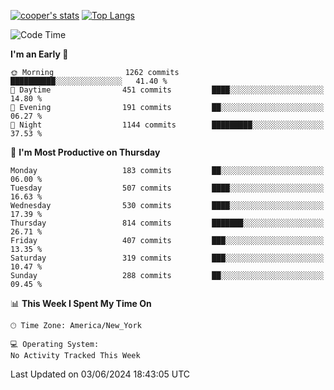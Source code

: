 [![cooper's stats](https://github-readme-stats-l2ak-km2n59e3j-coopjzs-projects.vercel.app/api?username=coopjz&count_private=true)](https://github.com/coopjz/github-readme-stats)
[![Top Langs](https://github-readme-stats-l2ak-km2n59e3j-coopjzs-projects.vercel.app/api/top-langs/?username=coopjz&count_private=true&langs_count=8&layout=compact&&hide=C)](https://github.com/coopjz/github-readme-stats)
<!--START_SECTION:waka-->
![Code Time](http://img.shields.io/badge/Code%20Time-36%20hrs%2016%20mins-blue)

**I'm an Early 🐤** 

```text
🌞 Morning                1262 commits        ██████████░░░░░░░░░░░░░░░   41.40 % 
🌆 Daytime                451 commits         ████░░░░░░░░░░░░░░░░░░░░░   14.80 % 
🌃 Evening                191 commits         ██░░░░░░░░░░░░░░░░░░░░░░░   06.27 % 
🌙 Night                  1144 commits        █████████░░░░░░░░░░░░░░░░   37.53 % 
```
📅 **I'm Most Productive on Thursday** 

```text
Monday                   183 commits         ██░░░░░░░░░░░░░░░░░░░░░░░   06.00 % 
Tuesday                  507 commits         ████░░░░░░░░░░░░░░░░░░░░░   16.63 % 
Wednesday                530 commits         ████░░░░░░░░░░░░░░░░░░░░░   17.39 % 
Thursday                 814 commits         ███████░░░░░░░░░░░░░░░░░░   26.71 % 
Friday                   407 commits         ███░░░░░░░░░░░░░░░░░░░░░░   13.35 % 
Saturday                 319 commits         ███░░░░░░░░░░░░░░░░░░░░░░   10.47 % 
Sunday                   288 commits         ██░░░░░░░░░░░░░░░░░░░░░░░   09.45 % 
```


📊 **This Week I Spent My Time On** 

```text
🕑︎ Time Zone: America/New_York

💻 Operating System: 
No Activity Tracked This Week
```


 Last Updated on 03/06/2024 18:43:05 UTC
<!--END_SECTION:waka-->
